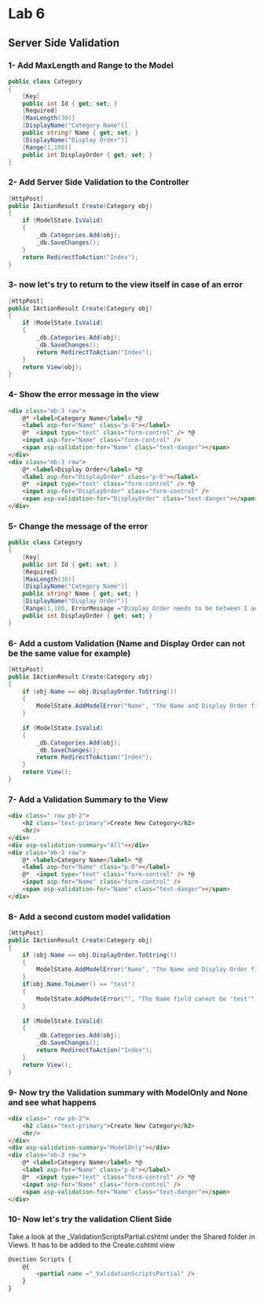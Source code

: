 # Lab 6

## Server Side Validation

### 1- Add MaxLength and Range to the Model

```csharp
public class Category
{
    [Key]
    public int Id { get; set; }
    [Required]
    [MaxLength(30)]
    [DisplayName("Category Name")]
    public string? Name { get; set; }
    [DisplayName("Display Order")]
    [Range(1,100)]
    public int DisplayOrder { get; set; }
}
```

### 2- Add Server Side Validation to the Controller

```csharp
[HttpPost]
public IActionResult Create(Category obj)
{
    if (ModelState.IsValid)
    {
        _db.Categories.Add(obj);
        _db.SaveChanges();
    }          
    return RedirectToAction("Index");
}
```
### 3- now let's try to return to the view itself in case of an error

```csharp
[HttpPost]
public IActionResult Create(Category obj)
{
	if (ModelState.IsValid)
	{
		_db.Categories.Add(obj);
		_db.SaveChanges();
		return RedirectToAction("Index");
	}
	return View(obj);
}
```

### 4- Show the error message in the view

```html
<div class="mb-3 row">
    @* <label>Category Name</label> *@
    <label asp-for="Name" class="p-0"></label>
    @*  <input type="text" class="form-control" /> *@
    <input asp-for="Name" class="form-control" />
    <span asp-validation-for="Name" class="text-danger"></span>
</div>
<div class="mb-3 row">
    @* <label>Display Order</label> *@
    <label asp-for="DisplayOrder" class="p-0"></label>
    @*  <input type="text" class="form-control" /> *@
    <input asp-for="DisplayOrder" class="form-control" />
    <span asp-validation-for="DisplayOrder" class="text-danger"></span>
</div>
```

### 5- Change the message of the error
```csharp
public class Category
{
    [Key]
    public int Id { get; set; }
    [Required]
    [MaxLength(30)]
    [DisplayName("Category Name")]
    public string? Name { get; set; }
    [DisplayName("Display Order")]
    [Range(1,100, ErrorMessage ="Display Order needs to be between 1 and 100")]
    public int DisplayOrder { get; set; }
}
```

### 6- Add a custom Validation (Name and Display Order can not be the same value for example)

```csharp
[HttpPost]
public IActionResult Create(Category obj)
{
    if (obj.Name == obj.DisplayOrder.ToString())
    {
        ModelState.AddModelError("Name", "The Name and Display Order fields cannot be the same");
    }
            
    if (ModelState.IsValid)
    {
        _db.Categories.Add(obj);
        _db.SaveChanges();
        return RedirectToAction("Index");
    }          
    return View();
}
```
### 7- Add a Validation Summary to the View

```html
<div class=" row pb-2">
    <h2 class="text-primary">Create New Category</h2>
    <hr/>
</div>
<div asp-validation-summary="All"></div>
<div class="mb-3 row">
    @* <label>Category Name</label> *@
    <label asp-for="Name" class="p-0"></label>
    @*  <input type="text" class="form-control" /> *@
    <input asp-for="Name" class="form-control" />
    <span asp-validation-for="Name" class="text-danger"></span>
</div>
```

### 8- Add a second custom model validation

```csharp
[HttpPost]
public IActionResult Create(Category obj)
{
    if (obj.Name == obj.DisplayOrder.ToString())
    {
        ModelState.AddModelError("Name", "The Name and Display Order fields cannot be the same");
    }
    if(obj.Name.ToLower() == "test")
    {                 
        ModelState.AddModelError("", "The Name field cannot be 'test'");
    }
            
    if (ModelState.IsValid)
    {
        _db.Categories.Add(obj);
        _db.SaveChanges();
        return RedirectToAction("Index");
    }          
    return View();
}
```

### 9- Now try the Validation summary with ModelOnly and None and see what happens

```html
<div class=" row pb-2">
    <h2 class="text-primary">Create New Category</h2>
    <hr/>
</div>
<div asp-validation-summary="ModelOnly"></div>
<div class="mb-3 row">
    @* <label>Category Name</label> *@
    <label asp-for="Name" class="p-0"></label>
    @*  <input type="text" class="form-control" /> *@
    <input asp-for="Name" class="form-control" />
    <span asp-validation-for="Name" class="text-danger"></span>
</div>
```
### 10- Now let's try the validation Client Side

Take a look at the _ValidationScriptsPartial.cshtml under the Shared folder in Views.
It has to be added to the Create.cshtml view
```html
@section Scripts {
    @{
        <partial name ="_ValidationScriptsPartial" />
    }
}
```
